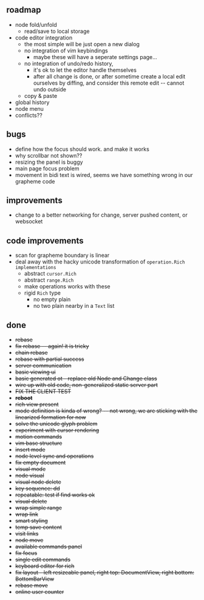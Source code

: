 ## roadmap

* node fold/unfold
    * read/save to local storage
* code editor integration
    * the most simple will be just open a new dialog
    * no integration of vim keybindings
        * maybe these will have a seperate settings page...
    * no integration of undo/redo history, 
        * it's ok to let the editor handle themselves
        * after all change is done, or after sometime
          create a local edit ourselves by diffing, and consider
          this remote edit -- cannot undo outside
    * copy & paste
* global history
* node menu
* conflicts??

## bugs

* define how the focus should work. and make it works
* why scrollbar not shown??
* resizing the panel is buggy
* main page focus problem
* movement in bidi text is wired, seems we have something wrong in our grapheme code


## improvements

* change to a better networking for change, server pushed content, or websocket

## code improvements

* scan for grapheme boundary is linear
* deal away with the hacky unicode transformation of `operation.Rich implementations`
    * abstract `cursor.Rich`
    * abstract `range.Rich`
    * make operations works with these
    * rigid `Rich` type
        * no empty plain
        * no two plain nearby in a `Text` list

## done

* ~~rebase~~
* ~~fix rebase -- again! it is tricky~~
* ~~chain rebase~~
* ~~rebase with partial success~~
* ~~server communication~~
* ~~basic viewing ui~~
* ~~basic generated ot - replace old Node and Change class~~
* ~~wire up with old code, non-generalized static server part~~
* ~~FIX THE CLIENT TEST~~
* ~~**reboot**~~
* ~~rich view present~~
* ~~mode definition is kinda of wrong? -- not wrong, we are sticking with the linearized formation for now~~
* ~~solve the unicode glyph problem~~
* ~~experiment with cursor rendering~~
* ~~motion commands~~
* ~~vim base structure~~
* ~~insert mode~~
* ~~node level sync and operations~~
* ~~fix empty document~~
* ~~visual mode~~
* ~~node visual~~
* ~~visual node delete~~
* ~~key sequence: dd~~
* ~~repeatable: test if find works ok~~
* ~~visual delete~~
* ~~wrap simple range~~
* ~~wrap link~~
* ~~smart styling~~
* ~~temp save content~~
* ~~visit links~~
* ~~node move~~
* ~~available commands panel~~
* ~~fix focus~~
* ~~single edit commands~~
* ~~keyboard editor for rich~~
* ~~fix layout - left resizeable panel, right top: DocumentView, right bottom: BottomBarView~~
* ~~rebase move~~
* ~~online user counter~~





